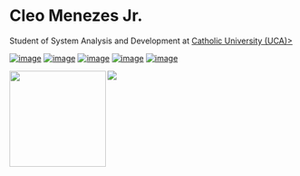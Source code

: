 <h1>Cleo Menezes Jr.</h2>
<p>Student of System Analysis and Development at <a href="https://www.uca.edu.br">Catholic University (UCA)></p>
  
[![image](https://img.shields.io/badge/LinkedIn-0077B5?style=for-the-badge&logo=linkedin&logoColor=white)](https://www.linkedin.com/in/cleo-menezes-jr/)
[![image](https://img.shields.io/badge/Instagram-E4405F?style=for-the-badge&logo=instagram&logoColor=white)](https://www.instagram.com/cleo.menemezes/)
[![image](https://img.shields.io/badge/Twitter-1DA1F2?style=for-the-badge&logo=twitter&logoColor=white)](https://twitter.com/Menemezis)
[![image](https://img.shields.io/badge/Gmail-D14836?style=for-the-badge&logo=gmail&logoColor=white)](mailto:produtor.junior.menezes@gmail.com)
[![image](https://img.shields.io/badge/ProtonMail-8B89CC?style=for-the-badge&logo=protonmail&logoColor=white)](mailto:menezesjr@protonmail.com)



<div>
  <img height="170" align="left" src="https://github-readme-stats.vercel.app/api?username=CleoMenezes&theme=react&show_icons=true" />
  <img src="https://github-readme-stats.vercel.app/api/top-langs/?username=CleoMenezes&theme=react&layout=compact" />
</div>
<br>
